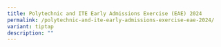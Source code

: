 ```yaml
---
title: Polytechnic and ITE Early Admissions Exercise (EAE) 2024
permalink: /polytechnic-and-ite-early-admissions-exercise-eae-2024/
variant: tiptap
description: ""
---
```

